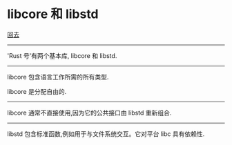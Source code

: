 # libcore 和 libstd

[回去](toc/default.html)

---

'Rust 号'有两个基本库, libcore 和 libstd.

---

libcore 包含语言工作所需的所有类型.

libcore 是分配自由的.

---

libcore 通常不直接使用,因为它的公共接口由 libstd 重新组合.

---

libstd 包含标准函数,例如用于与文件系统交互。它对平台 libc 具有依赖性.
